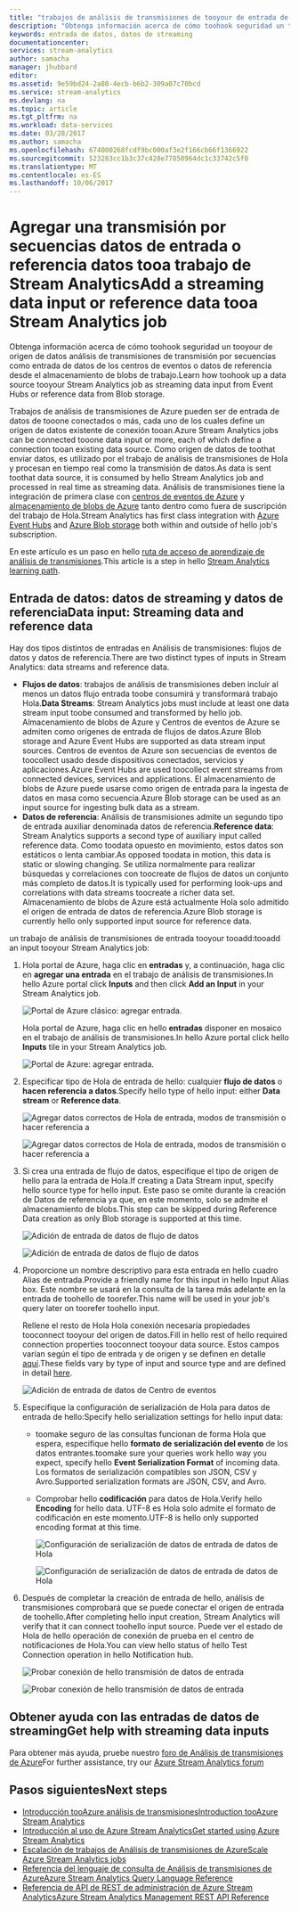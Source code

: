 ```yaml
---
title: "trabajos de análisis de transmisiones de tooyour de entrada de datos aaaAdd | Documentos de Microsoft"
description: "Obtenga información acerca de cómo toohook seguridad un tooyour de origen de datos análisis de transmisiones de transmisión por secuencias como entrada de datos de los centros de eventos o datos de referencia desde el almacenamiento de blobs de trabajo."
keywords: entrada de datos, datos de streaming
documentationcenter: 
services: stream-analytics
author: samacha
manager: jhubbard
editor: 
ms.assetid: 9e59bd24-2a80-4ecb-b6b2-309a07c70bcd
ms.service: stream-analytics
ms.devlang: na
ms.topic: article
ms.tgt_pltfrm: na
ms.workload: data-services
ms.date: 03/28/2017
ms.author: samacha
ms.openlocfilehash: 674000268fcdf9bc000af3e2f166cb66f1366922
ms.sourcegitcommit: 523283cc1b3c37c428e77850964dc1c33742c5f0
ms.translationtype: MT
ms.contentlocale: es-ES
ms.lasthandoff: 10/06/2017
---
```

# <a name="add-a-streaming-data-input-or-reference-data-tooa-stream-analytics-job"></a><span data-ttu-id="14de3-104">Agregar una transmisión por secuencias datos de entrada o referencia datos tooa trabajo de Stream Analytics</span><span class="sxs-lookup"><span data-stu-id="14de3-104">Add a streaming data input or reference data tooa Stream Analytics job</span></span>
<span data-ttu-id="14de3-105">Obtenga información acerca de cómo toohook seguridad un tooyour de origen de datos análisis de transmisiones de transmisión por secuencias como entrada de datos de los centros de eventos o datos de referencia desde el almacenamiento de blobs de trabajo.</span><span class="sxs-lookup"><span data-stu-id="14de3-105">Learn how toohook up a data source tooyour Stream Analytics job as streaming data input from Event Hubs or reference data from Blob storage.</span></span>

<span data-ttu-id="14de3-106">Trabajos de análisis de transmisiones de Azure pueden ser de entrada de datos de tooone conectados o más, cada uno de los cuales define un origen de datos existente de conexión tooan.</span><span class="sxs-lookup"><span data-stu-id="14de3-106">Azure Stream Analytics jobs can be connected tooone data input or more, each of which define a connection tooan existing data source.</span></span> <span data-ttu-id="14de3-107">Como origen de datos de toothat enviar datos, es utilizado por el trabajo de análisis de transmisiones de Hola y procesan en tiempo real como la transmisión de datos.</span><span class="sxs-lookup"><span data-stu-id="14de3-107">As data is sent toothat data source, it is consumed by hello Stream Analytics job and processed in real time as streaming data.</span></span> <span data-ttu-id="14de3-108">Análisis de transmisiones tiene la integración de primera clase con [centros de eventos de Azure](https://azure.microsoft.com/services/event-hubs/) y [almacenamiento de blobs de Azure](../storage/blobs/storage-dotnet-how-to-use-blobs.md) tanto dentro como fuera de suscripción del trabajo de Hola.</span><span class="sxs-lookup"><span data-stu-id="14de3-108">Stream Analytics has first class integration with [Azure Event Hubs](https://azure.microsoft.com/services/event-hubs/) and [Azure Blob storage](../storage/blobs/storage-dotnet-how-to-use-blobs.md) both within and outside of hello job's subscription.</span></span>

<span data-ttu-id="14de3-109">En este artículo es un paso en hello [ruta de acceso de aprendizaje de análisis de transmisiones](/documentation/learning-paths/stream-analytics/).</span><span class="sxs-lookup"><span data-stu-id="14de3-109">This article is a step in hello [Stream Analytics learning path](/documentation/learning-paths/stream-analytics/).</span></span>

## <a name="data-input-streaming-data-and-reference-data"></a><span data-ttu-id="14de3-110">Entrada de datos: datos de streaming y datos de referencia</span><span class="sxs-lookup"><span data-stu-id="14de3-110">Data input: Streaming data and reference data</span></span>
<span data-ttu-id="14de3-111">Hay dos tipos distintos de entradas en Análisis de transmisiones: flujos de datos y datos de referencia.</span><span class="sxs-lookup"><span data-stu-id="14de3-111">There are two distinct types of inputs in Stream Analytics: data streams and reference data.</span></span>

* <span data-ttu-id="14de3-112">**Flujos de datos**: trabajos de análisis de transmisiones deben incluir al menos un datos flujo entrada toobe consumirá y transformará trabajo Hola.</span><span class="sxs-lookup"><span data-stu-id="14de3-112">**Data Streams**: Stream Analytics jobs must include at least one data stream input toobe consumed and transformed by hello job.</span></span> <span data-ttu-id="14de3-113">Almacenamiento de blobs de Azure y Centros de eventos de Azure se admiten como orígenes de entrada de flujos de datos.</span><span class="sxs-lookup"><span data-stu-id="14de3-113">Azure Blob storage and Azure Event Hubs are supported as data stream input sources.</span></span> <span data-ttu-id="14de3-114">Centros de eventos de Azure son secuencias de eventos de toocollect usado desde dispositivos conectados, servicios y aplicaciones.</span><span class="sxs-lookup"><span data-stu-id="14de3-114">Azure Event Hubs are used toocollect event streams from connected devices, services and applications.</span></span> <span data-ttu-id="14de3-115">El almacenamiento de blobs de Azure puede usarse como origen de entrada para la ingesta de datos en masa como secuencia.</span><span class="sxs-lookup"><span data-stu-id="14de3-115">Azure Blob storage can be used as an input source for ingesting bulk data as a stream.</span></span>  
* <span data-ttu-id="14de3-116">**Datos de referencia**: Análisis de transmisiones admite un segundo tipo de entrada auxiliar denominada datos de referencia.</span><span class="sxs-lookup"><span data-stu-id="14de3-116">**Reference data**: Stream Analytics supports a second type of auxiliary input called reference data.</span></span>  <span data-ttu-id="14de3-117">Como toodata opuesto en movimiento, estos datos son estáticos o lenta cambiar.</span><span class="sxs-lookup"><span data-stu-id="14de3-117">As opposed toodata in motion, this data is static or slowing changing.</span></span>  <span data-ttu-id="14de3-118">Se utiliza normalmente para realizar búsquedas y correlaciones con toocreate de flujos de datos un conjunto más completo de datos.</span><span class="sxs-lookup"><span data-stu-id="14de3-118">It is typically used for performing look-ups and correlations with data streams toocreate a richer data set.</span></span>  <span data-ttu-id="14de3-119">Almacenamiento de blobs de Azure está actualmente Hola solo admitido el origen de entrada de datos de referencia.</span><span class="sxs-lookup"><span data-stu-id="14de3-119">Azure Blob storage is currently hello only supported input source for reference data.</span></span>  

<span data-ttu-id="14de3-120">un trabajo de análisis de transmisiones de entrada tooyour tooadd:</span><span class="sxs-lookup"><span data-stu-id="14de3-120">tooadd an input tooyour Stream Analytics job:</span></span>

1. <span data-ttu-id="14de3-121">Hola portal de Azure, haga clic en **entradas** y, a continuación, haga clic en **agregar una entrada** en el trabajo de análisis de transmisiones.</span><span class="sxs-lookup"><span data-stu-id="14de3-121">In hello Azure portal click **Inputs** and then click **Add an Input** in your Stream Analytics job.</span></span>
   
    ![Portal de Azure clásico: agregar entrada.](./media/stream-analytics-add-inputs/1-stream-analytics-add-inputs.png)  
   
    <span data-ttu-id="14de3-123">Hola portal de Azure, haga clic en hello **entradas** disponer en mosaico en el trabajo de análisis de transmisiones.</span><span class="sxs-lookup"><span data-stu-id="14de3-123">In hello Azure portal click hello **Inputs** tile in your Stream Analytics job.</span></span>  
   
    ![Portal de Azure: agregar entrada.](./media/stream-analytics-add-inputs/7-stream-analytics-add-inputs.png)  
2. <span data-ttu-id="14de3-125">Especificar tipo de Hola de entrada de hello: cualquier **flujo de datos** o **hacen referencia a datos**.</span><span class="sxs-lookup"><span data-stu-id="14de3-125">Specify hello type of hello input: either **Data stream** or **Reference data**.</span></span>
   
    ![Agregar datos correctos de Hola de entrada, modos de transmisión o hacer referencia a](./media/stream-analytics-add-inputs/2-stream-analytics-add-inputs.png)  
   
    ![Agregar datos correctos de Hola de entrada, modos de transmisión o hacer referencia a](./media/stream-analytics-add-inputs/8-stream-analytics-add-inputs.png)  
3. <span data-ttu-id="14de3-128">Si crea una entrada de flujo de datos, especifique el tipo de origen de hello para la entrada de Hola.</span><span class="sxs-lookup"><span data-stu-id="14de3-128">If creating a Data Stream input, specify hello source type for hello input.</span></span>  <span data-ttu-id="14de3-129">Este paso se omite durante la creación de Datos de referencia ya que, en este momento, solo se admite el almacenamiento de blobs.</span><span class="sxs-lookup"><span data-stu-id="14de3-129">This step can be skipped during Reference Data creation as only Blob storage is supported at this time.</span></span>
   
    ![Adición de entrada de datos de flujo de datos](./media/stream-analytics-add-inputs/3-stream-analytics-add-inputs.png)  
   
    ![Adición de entrada de datos de flujo de datos](./media/stream-analytics-add-inputs/9-stream-analytics-add-inputs.png)  
4. <span data-ttu-id="14de3-132">Proporcione un nombre descriptivo para esta entrada en hello cuadro Alias de entrada.</span><span class="sxs-lookup"><span data-stu-id="14de3-132">Provide a friendly name for this input in hello Input Alias box.</span></span>  <span data-ttu-id="14de3-133">Este nombre se usará en la consulta de la tarea más adelante en la entrada de toohello de toorefer.</span><span class="sxs-lookup"><span data-stu-id="14de3-133">This name will be used in your job's query later on toorefer toohello input.</span></span>
   
    <span data-ttu-id="14de3-134">Rellene el resto de Hola Hola conexión necesaria propiedades tooconnect tooyour del origen de datos.</span><span class="sxs-lookup"><span data-stu-id="14de3-134">Fill in hello rest of hello required connection properties tooconnect tooyour data source.</span></span> <span data-ttu-id="14de3-135">Estos campos varían según el tipo de entrada y de origen y se definen en detalle [aquí](stream-analytics-create-a-job.md).</span><span class="sxs-lookup"><span data-stu-id="14de3-135">These fields vary by type of input and source type and are defined in detail [here](stream-analytics-create-a-job.md).</span></span>  
   
    ![Adición de entrada de datos de Centro de eventos](./media/stream-analytics-add-inputs/4-stream-analytics-add-inputs.png)  
5. <span data-ttu-id="14de3-137">Especifique la configuración de serialización de Hola para datos de entrada de hello:</span><span class="sxs-lookup"><span data-stu-id="14de3-137">Specify hello serialization settings for hello input data:</span></span>
   
   * <span data-ttu-id="14de3-138">toomake seguro de las consultas funcionan de forma Hola que espera, especifique hello **formato de serialización del evento** de los datos entrantes.</span><span class="sxs-lookup"><span data-stu-id="14de3-138">toomake sure your queries work hello way you expect, specify hello **Event Serialization Format** of incoming data.</span></span>  <span data-ttu-id="14de3-139">Los formatos de serialización compatibles son JSON, CSV y Avro.</span><span class="sxs-lookup"><span data-stu-id="14de3-139">Supported serialization formats are JSON, CSV, and Avro.</span></span>
   * <span data-ttu-id="14de3-140">Comprobar hello **codificación** para datos de Hola.</span><span class="sxs-lookup"><span data-stu-id="14de3-140">Verify hello **Encoding** for hello data.</span></span>  <span data-ttu-id="14de3-141">UTF-8 es Hola solo admite el formato de codificación en este momento.</span><span class="sxs-lookup"><span data-stu-id="14de3-141">UTF-8 is hello only supported encoding format at this time.</span></span>
     
     ![Configuración de serialización de datos de entrada de datos de Hola](./media/stream-analytics-add-inputs/5-stream-analytics-add-inputs.png)  
     
     ![Configuración de serialización de datos de entrada de datos de Hola](./media/stream-analytics-add-inputs/10-stream-analytics-add-inputs.png)  
6. <span data-ttu-id="14de3-144">Después de completar la creación de entrada de hello, análisis de transmisiones comprobará que se puede conectar el origen de entrada de toohello.</span><span class="sxs-lookup"><span data-stu-id="14de3-144">After completing hello input creation, Stream Analytics will verify that it can connect toohello input source.</span></span>  <span data-ttu-id="14de3-145">Puede ver el estado de Hola de hello operación de conexión de prueba en el centro de notificaciones de Hola.</span><span class="sxs-lookup"><span data-stu-id="14de3-145">You can view hello status of hello Test Connection operation in hello Notification hub.</span></span>
   
    ![Probar conexión de hello transmisión de datos de entrada](./media/stream-analytics-add-inputs/6-stream-analytics-add-inputs.png)  
   
    ![Probar conexión de hello transmisión de datos de entrada](./media/stream-analytics-add-inputs/11-stream-analytics-add-inputs.png)  

## <a name="get-help-with-streaming-data-inputs"></a><span data-ttu-id="14de3-148">Obtener ayuda con las entradas de datos de streaming</span><span class="sxs-lookup"><span data-stu-id="14de3-148">Get help with streaming data inputs</span></span>
<span data-ttu-id="14de3-149">Para obtener más ayuda, pruebe nuestro [foro de Análisis de transmisiones de Azure](https://social.msdn.microsoft.com/Forums/en-US/home?forum=AzureStreamAnalytics)</span><span class="sxs-lookup"><span data-stu-id="14de3-149">For further assistance, try our [Azure Stream Analytics forum](https://social.msdn.microsoft.com/Forums/en-US/home?forum=AzureStreamAnalytics)</span></span>

## <a name="next-steps"></a><span data-ttu-id="14de3-150">Pasos siguientes</span><span class="sxs-lookup"><span data-stu-id="14de3-150">Next steps</span></span>
* [<span data-ttu-id="14de3-151">Introducción tooAzure análisis de transmisiones</span><span class="sxs-lookup"><span data-stu-id="14de3-151">Introduction tooAzure Stream Analytics</span></span>](stream-analytics-introduction.md)
* [<span data-ttu-id="14de3-152">Introducción al uso de Azure Stream Analytics</span><span class="sxs-lookup"><span data-stu-id="14de3-152">Get started using Azure Stream Analytics</span></span>](stream-analytics-real-time-fraud-detection.md)
* [<span data-ttu-id="14de3-153">Escalación de trabajos de Análisis de transmisiones de Azure</span><span class="sxs-lookup"><span data-stu-id="14de3-153">Scale Azure Stream Analytics jobs</span></span>](stream-analytics-scale-jobs.md)
* [<span data-ttu-id="14de3-154">Referencia del lenguaje de consulta de Análisis de transmisiones de Azure</span><span class="sxs-lookup"><span data-stu-id="14de3-154">Azure Stream Analytics Query Language Reference</span></span>](https://msdn.microsoft.com/library/azure/dn834998.aspx)
* [<span data-ttu-id="14de3-155">Referencia de API de REST de administración de Azure Stream Analytics</span><span class="sxs-lookup"><span data-stu-id="14de3-155">Azure Stream Analytics Management REST API Reference</span></span>](https://msdn.microsoft.com/library/azure/dn835031.aspx)

